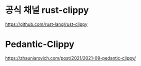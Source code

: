 # 공식 채널 rust-clippy

https://github.com/rust-lang/rust-clippy

# Pedantic-Clippy

https://zhauniarovich.com/post/2021/2021-09-pedantic-clippy/

<br>
